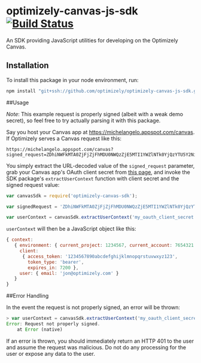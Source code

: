 # optimizely-canvas-js-sdk [![Build Status](https://magnum.travis-ci.com/optimizely/optimizely-canvas-js-sdk.svg?token=YFDwv84aYxfE7DHxqDdT&branch=master)](https://magnum.travis-ci.com/optimizely/optimizely-canvas-js-sdk)

An SDK providing JavaScript utilities for developing on the Optimizely Canvas.

## Installation

To install this package in your node environment, run:

```bash
npm install "git+ssh://github.com/optimizely/optimizely-canvas-js-sdk.git"
```

##Usage

*Note*: This example request is properly signed (albeit with a weak demo secret), so feel free to try actually parsing
it with this package.

Say you host your Canvas app at https://michelangelo.appspot.com/canvas. If Optimizely serves a Canvas request like this:

```
https://michelangelo.appspot.com/canvas?signed_request=ZDhiNWFkMTA0ZjFjZjFhMDU0NWQzZjE5MTI1YWZlNTk0YjQzYTU5Y2NiMjgxZjY2NTgxYmM3YzYyYjgxNzAwMg%3D%3D.eyJjb250ZXh0Ijp7ImVudmlyb25tZW50Ijp7ImN1cnJlbnRfcHJvamVjdCI6MTIzNDU2NywiY3VycmVudF9hY2NvdW50Ijo3NjU0MzIxfSwiY2xpZW50Ijp7ImFjY2Vzc190b2tlbiI6IjEyMzQ1Njc4OTBhYmNkZWZnaGlqa2xtbm9wcXJzdHV2d3h5ejEyMyIsInRva2VuX3R5cGUiOiJiZWFyZXIiLCJleHBpcmVzX2luIjo3MjAwfSwidXNlciI6eyJlbWFpbCI6ImpvbkBvcHRpbWl6ZWx5LmNvbSJ9fX0%3D
```

You simply extract the URL-decoded value of the `signed_request` parameter, grab your Canvas app's OAuth client secret
from [this page](https://app.optimizely.com/accountsettings/apps/developers), and invoke the SDK package's
`extractUserContext` function with client secret and the signed request value:

```js
var canvasSdk = require('optimizely-canvas-sdk');

var signedRequest = 'ZDhiNWFkMTA0ZjFjZjFhMDU0NWQzZjE5MTI1YWZlNTk0YjQzYTU5Y2NiMjgxZjY2NTgxYmM3YzYyYjgxNzAwMg==.eyJjb250ZXh0Ijp7ImVudmlyb25tZW50Ijp7ImN1cnJlbnRfcHJvamVjdCI6MTIzNDU2NywiY3VycmVudF9hY2NvdW50Ijo3NjU0MzIxfSwiY2xpZW50Ijp7ImFjY2Vzc190b2tlbiI6IjEyMzQ1Njc4OTBhYmNkZWZnaGlqa2xtbm9wcXJzdHV2d3h5ejEyMyIsInRva2VuX3R5cGUiOiJiZWFyZXIiLCJleHBpcmVzX2luIjo3MjAwfSwidXNlciI6eyJlbWFpbCI6ImpvbkBvcHRpbWl6ZWx5LmNvbSJ9fX0=';

var userContext = canvasSdk.extractUserContext('my_oauth_client_secret', signedRequest);
```

`userContext` will then be a JavaScript object like this:

```js
{ context:
   { environment: { current_project: 1234567, current_account: 7654321 },
     client:
      { access_token: '1234567890abcdefghijklmnopqrstuvwxyz123',
        token_type: 'bearer',
        expires_in: 7200 },
     user: { email: 'jon@optimizely.com' }
   }
}
```

##Error Handling

In the event the request is not properly signed, an error will be thrown:

```js
> var userContext = canvasSdk.extractUserContext('my_oauth_client_secret', 'nope' + signedRequest);
Error: Request not properly signed.
    at Error (native)
```

If an error is thrown, you should immediately return an HTTP 401 to the user and assume the request was malicious. Do
not do any processing for the user or expose any data to the user.

